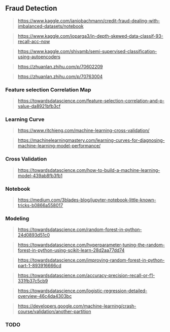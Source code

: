## Fraud Detection

> https://www.kaggle.com/janiobachmann/credit-fraud-dealing-with-imbalanced-datasets/notebook

> https://www.kaggle.com/joparga3/in-depth-skewed-data-classif-93-recall-acc-now

> https://www.kaggle.com/shivamb/semi-supervised-classification-using-autoencoders

> https://zhuanlan.zhihu.com/p/70602209

> https://zhuanlan.zhihu.com/p/70763004

### Feature selection Correlation Map
> https://towardsdatascience.com/feature-selection-correlation-and-p-value-da8921bfb3cf

### Learning Curve
> https://www.ritchieng.com/machine-learning-cross-validation/

> https://machinelearningmastery.com/learning-curves-for-diagnosing-machine-learning-model-performance/

### Cross Validation
> https://towardsdatascience.com/how-to-build-a-machine-learning-model-439ab8fb3fb1

### Notebook
> https://medium.com/3blades-blog/jupyter-notebook-little-known-tricks-b0866a558017

### Modeling
> https://towardsdatascience.com/random-forest-in-python-24d0893d51c0

> https://towardsdatascience.com/hyperparameter-tuning-the-random-forest-in-python-using-scikit-learn-28d2aa77dd74

> https://towardsdatascience.com/improving-random-forest-in-python-part-1-893916666cd

> https://towardsdatascience.com/accuracy-precision-recall-or-f1-331fb37c5cb9

> https://towardsdatascience.com/logistic-regression-detailed-overview-46c4da4303bc

> https://developers.google.com/machine-learning/crash-course/validation/another-partition

### TODO